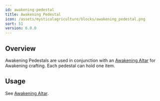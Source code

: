 ```yaml
---
id: awakening-pedestal
title: Awakening Pedestal
icon: /assets/mysticalagriculture/blocks/awakening_pedestal.png
sort: 51
version: 6.0.0
---
```


## Overview

Awakening Pedestals are used in conjunction with an [Awakening Altar](awakening-altar.md) for Awakening crafting. Each pedestal can hold one item.

## Usage

See [Awakening Altar](awakening-altar.md).
